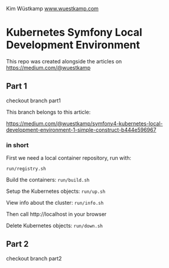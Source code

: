 Kim Wüstkamp
www.wuestkamp.com

# Kubernetes Symfony Local Development Environment
This repo was created alongside the articles on https://medium.com/@wuestkamp

## Part 1
checkout branch part1

This branch belongs to this article:

https://medium.com/@wuestkamp/symfony4-kubernetes-local-development-environment-1-simple-construct-b444e596967

### in short
First we need a local container repository, run with:

`run/registry.sh`

Build the containers: `run/build.sh`

Setup the Kubernetes objects: `run/up.sh`

View info about the cluster: `run/info.sh`

Then call http://localhost in your browser

Delete Kubernetes objects: `run/down.sh`

## Part 2
checkout branch part2

